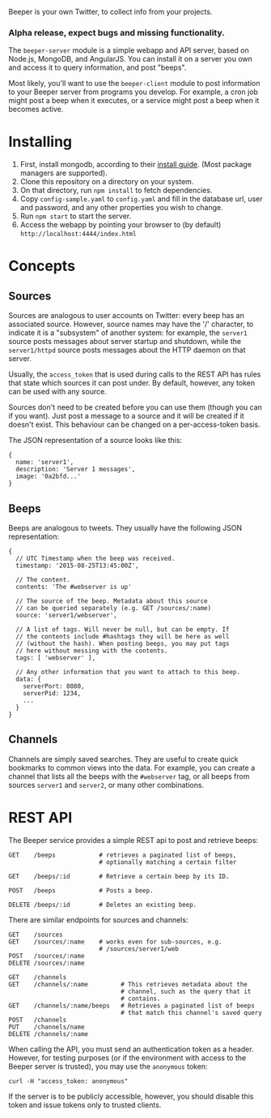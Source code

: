 Beeper is your own Twitter, to collect info from your projects.

### Alpha release, expect bugs and missing functionality.

The `beeper-server` module is a simple webapp and API server, based on Node.js, MongoDB, and AngularJS. You can install it on a server you own and access it to query information, and post "beeps".

Most likely, you'll want to use the `beeper-client` module to post information to your Beeper server from programs you develop. For example, a cron job might post a beep when it executes, or a service might post a beep when it becomes active.

# Installing

  1. First, install mongodb, according to their [install guide](http://docs.mongodb.org/master/installation/#installation-guides). (Most package managers are supported).
  2. Clone this repository on a directory on your system.
  3. On that directory, run `npm install` to fetch dependencies.
  4. Copy `config-sample.yaml` to `config.yaml` and fill in the database url, user and password, and any other properties you wish to change.
  4. Run `npm start` to start the server.
  5. Access the webapp by pointing your browser to (by default) `http://localhost:4444/index.html`

# Concepts

## Sources

Sources are analogous to user accounts on Twitter: every beep has an associated source. However, source names may have the '/' character, to indicate it is a "subsystem" of another system: for example, the `server1` source posts messages about server startup and shutdown, while the `server1/httpd` source posts messages about the HTTP daemon on that server.

Usually, the `access_token` that is used during calls to the REST API has rules that state which sources it can post under. By default, however, any token can be used with any source.

Sources don't need to be created before you can use them (though you can if you want). Just post a message to a source and it will be created if it doesn't exist. This behaviour can be changed on a per-access-token basis.

The JSON representation of a source looks like this:

    {
      name: 'server1',
      description: 'Server 1 messages',
      image: '0a2bfd...'
    }

## Beeps

Beeps are analogous to tweets. They usually have the following JSON representation:

    {
      // UTC Timestamp when the beep was received.
      timestamp: '2015-08-25T13:45:00Z',

      // The content.
      contents: 'The #webserver is up'

      // The source of the beep. Metadata about this source
      // can be queried separately (e.g. GET /sources/:name)
      source: 'server1/webserver',

      // A list of tags. Will never be null, but can be empty. If
      // the contents include #hashtags they will be here as well
      // (without the hash). When posting beeps, you may put tags
      // here without messing with the contents.
      tags: [ 'webserver' ],

      // Any other information that you want to attach to this beep.
      data: {
        serverPort: 8080,
        serverPid: 1234,
        ...
      }
    }

## Channels

Channels are simply saved searches. They are useful to create quick bookmarks to common views into the data. For example, you can create a channel that lists all the beeps with the `#webserver` tag, or all beeps from sources `server1` and `server2`, or many other combinations.

# REST API

The Beeper service provides a simple REST api to post and retrieve beeps:

    GET    /beeps            # retrieves a paginated list of beeps,
                             # optionally matching a certain filter

    GET    /beeps/:id        # Retrieve a certain beep by its ID.

    POST   /beeps            # Posts a beep.

    DELETE /beeps/:id        # Deletes an existing beep.

There are similar endpoints for sources and channels:

    GET    /sources
    GET    /sources/:name    # works even for sub-sources, e.g.
                             # /sources/server1/web
    POST   /sources/:name
    DELETE /sources/:name

    GET    /channels
    GET    /channels/:name         # This retrieves metadata about the
                                   # channel, such as the query that it
                                   # contains.
    GET    /channels/:name/beeps   # Retrieves a paginated list of beeps
                                   # that match this channel's saved query
    POST   /channels
    PUT    /channels/name
    DELETE /channels/:name

When calling the API, you must send an authentication token as a header. However, for testing purposes (or if the environment with access to the Beeper server is trusted), you may use the `anonymous` token:

    curl -H "access_token: anonymous"

If the server is to be publicly accessible, however, you should disable this token and issue tokens only to trusted clients.


